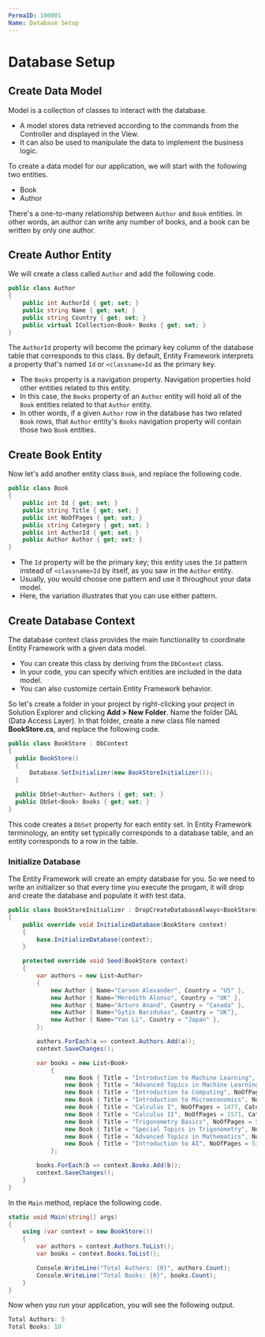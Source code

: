```yaml
---
PermaID: 100001
Name: Database Setup
---
```


# Database Setup

## Create Data Model

Model is a collection of classes to interact with the database.

 - A model stores data retrieved according to the commands from the Controller and displayed in the View.
 - It can also be used to manipulate the data to implement the business logic.

To create a data model for our application, we will start with the following two entities.

 - Book
 - Author

There's a one-to-many relationship between `Author` and `Book` entities. In other words, an author can write any number of books, and a book can be written by only one author.

## Create Author Entity

We will create a class called `Author` and add the following code.

```csharp
public class Author
{
    public int AuthorId { get; set; }
    public string Name { get; set; }
    public string Country { get; set; }
    public virtual ICollection<Book> Books { get; set; }
}
```

The `AuthorId` property will become the primary key column of the database table that corresponds to this class. By default, Entity Framework interprets a property that's named `Id` or `<classname>Id` as the primary key.

 - The `Books` property is a navigation property. Navigation properties hold other entities related to this entity. 
 - In this case, the `Books` property of an `Author` entity will hold all of the `Book` entities related to that `Author` entity. 
 - In other words, if a given `Author` row in the database has two related `Book` rows, that `Author` entity's `Books` navigation property will contain those two `Book` entities.

## Create Book Entity

Now let's add another entity class `Book`, and replace the following code.

```csharp
public class Book
{
    public int Id { get; set; }
    public string Title { get; set; }
    public int NoOfPages { get; set; }
    public string Category { get; set; }
    public int AuthorId { get; set; }
    public Author Author { get; set; }
}
```

 - The `Id` property will be the primary key; this entity uses the `Id` pattern instead of `<classname>Id` by itself, as you saw in the `Author` entity. 
 - Usually, you would choose one pattern and use it throughout your data model. 
 - Here, the variation illustrates that you can use either pattern. 

## Create Database Context

The database context class provides the main functionality to coordinate Entity Framework with a given data model. 

 - You can create this class by deriving from the `DbContext` class. 
 - In your code, you can specify which entities are included in the data model. 
 - You can also customize certain Entity Framework behavior. 

So let's create a folder in your project by right-clicking your project in Solution Explorer and clicking **Add > New Folder**. Name the folder DAL (Data Access Layer). In that folder, create a new class file named **BookStore.cs**, and replace the following code.

  ```csharp
public class BookStore : DbContext
{
    public BookStore()
    {
        Database.SetInitializer(new BookStoreInitializer());
    }

    public DbSet<Author> Authors { get; set; }
    public DbSet<Book> Books { get; set; }
}
```

This code creates a `DbSet` property for each entity set. In Entity Framework terminology, an entity set typically corresponds to a database table, and an entity corresponds to a row in the table.

### Initialize Database

The Entity Framework will create an empty database for you. So we need to write an initializer so that every time you execute the progam, it will drop and create the database and populate it with test data.

```csharp
public class BookStoreInitializer : DropCreateDatabaseAlways<BookStore>
{
    public override void InitializeDatabase(BookStore context)
    {
        base.InitializeDatabase(context);
    }

    protected override void Seed(BookStore context)
    {
        var authors = new List<Author>
        {
            new Author { Name="Carson Alexander", Country = "US" },
            new Author { Name="Meredith Alonso", Country = "UK" },
            new Author { Name="Arturo Anand", Country = "Canada" },
            new Author { Name="Gytis Barzdukas", Country = "UK"},
            new Author { Name="Yan Li", Country = "Japan" },
        };

        authors.ForEach(a => context.Authors.Add(a));
        context.SaveChanges();

        var books = new List<Book>
            {
                new Book { Title = "Introduction to Machine Learning", NoOfPages = 530, Category = "AI", AuthorId = 1 },
                new Book { Title = "Advanced Topics in Machine Learning", NoOfPages = 380, Category = "AI", AuthorId = 1 },
                new Book { Title = "Introduction to Computing", NoOfPages = 1171, Category = "Computer", AuthorId = 1 },
                new Book { Title = "Introduction to Microeconomics", NoOfPages = 437, Category = "Math", AuthorId = 2 },
                new Book { Title = "Calculus I", NoOfPages = 1477, Category = "Math", AuthorId = 3 },
                new Book { Title = "Calculus II", NoOfPages = 1571, Category = "Math", AuthorId = 3 },
                new Book { Title = "Trigonometry Basics", NoOfPages = 540, Category = "Math", AuthorId = 4 },
                new Book { Title = "Special Topics in Trigonometry", NoOfPages = 490, Category = "Math", AuthorId = 4 },
                new Book { Title = "Advanced Topics in Mathematics", NoOfPages = 895, Category = "Math", AuthorId = 4 },
                new Book { Title = "Introduction to AI", NoOfPages = 530, Category = "AI", AuthorId = 4 },
            };

        books.ForEach(b => context.Books.Add(b));
        context.SaveChanges();
    }
}
```

In the `Main` method, replace the following code.

```csharp
static void Main(string[] args)
{
    using (var context = new BookStore())
    {
        var authors = context.Authors.ToList();
        var books = context.Books.ToList();

        Console.WriteLine("Total Authors: {0}", authors.Count);
        Console.WriteLine("Total Books: {0}", books.Count);
    }
}
```

Now when you run your application, you will see the following output.

```csharp
Total Authors: 5
Total Books: 10
```


